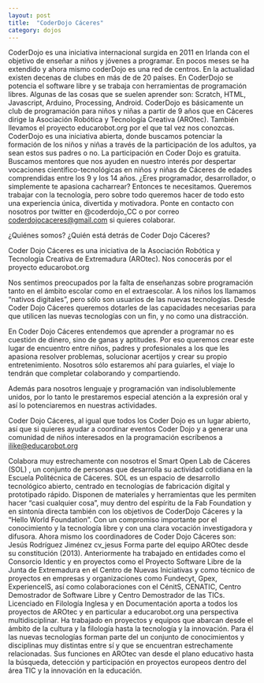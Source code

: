```yaml
---
layout: post
title:  "CoderDojo Cáceres"
category: dojos
---
```

CoderDojo es una iniciativa internacional surgida en 2011 en Irlanda con el objetivo de enseñar a niños y jóvenes a programar. 
En pocos meses se ha extendido y ahora mismo coderDojo es una red de centros. En la actualidad existen decenas de clubes en más de de 20 países. 
En CoderDojo se potencia el software libre y se trabaja con herramientas de programación libres. Algunas de las cosas que se suelen aprender son: Scratch, HTML, Javascript, Arduino, Processing, Android. 
CoderDojo es básicamente un club de programación para niños y niñas a partir de 9 años que en Cáceres dirige la Asociación Robótica y Tecnología Creativa (AROtec). 
También llevamos el proyecto educarobot.org por el que tal vez nos conozcas. 
CoderDojo es una iniciativa abierta, donde buscamos potenciar la formación de los niños y niñas a través de la participación de los adultos, ya sean estos sus padres o no. 
La participación en Coder Dojo es gratuita. 
Buscamos mentores que nos ayuden en nuestro interés por despertar vocaciones científico-tecnológicas en niños y niñas de Cáceres de edades comprendidas entre los 9 y los 14 años. 
¿Eres programador, desarrollador, o simplemente te apasiona cacharrear? Entonces te necesitamos. Queremos trabajar con la tecnología, pero sobre todo queremos hacer de todo esto una experiencia única, divertida y motivadora. 
Ponte en contacto con nosotros por twitter en @coderdojo_CC o por correo coderdojocaceres@gmail.com si quieres colaborar.

¿Quiénes somos?
¿Quién está detrás de Coder Dojo Cáceres?

Coder Dojo Cáceres es una iniciativa de la Asociación Robótica y Tecnología Creativa de Extremadura (AROtec). Nos conocerás por el proyecto educarobot.org

Nos sentimos preocupados por la falta de enseñanzas sobre programación tanto en el ámbito escolar como en el extraescolar. A los niños los llamamos “nativos digitales”, pero sólo son usuarios de las nuevas tecnologías. Desde Coder Dojo Cáceres queremos dotarles de las capacidades necesarias para que utilicen las nuevas tecnologías con un fin, y no como una distracción.

En Coder Dojo Cáceres entendemos que aprender a programar no es cuestión de dinero, sino de ganas y aptitudes. Por eso queremos crear este lugar de encuentro entre niños, padres y profesionales a los que les apasiona resolver problemas, solucionar acertijos y crear su propio entretenimiento. Nosotros sólo estaremos ahí para guiarles, el viaje lo tendrán que completar colaborando y compartiendo.

Además para nosotros lenguaje y programación van indisolublemente unidos, por lo tanto le prestaremos especial atención a la expresión oral y así lo potenciaremos en nuestras actividades.

Coder Dojo Cáceres, al igual que todos los Coder Dojo es un lugar abierto, así que si quieres ayudar a coordinar eventos Coder Dojo y a generar una comunidad de niños interesados en la programación escríbenos a ilike@educarobot.org

Colabora muy estrechamente con nosotros el Smart Open Lab de Cáceres (SOL) , un conjunto de personas que desarrolla su actividad cotidiana en la Escuela Politécnica de Cáceres.
SOL es un espacio de desarrollo tecnológico abierto, centrado en tecnologías de fabricación digital y prototipado rápido. Disponen de materiales y herramientas que les permiten hacer “casi cualquier cosa”, muy dentro del espíritu de la Fab Foundation y en sintonía directa también con los objetivos de CoderDojo Cáceres y la “Hello World Foundation”.
Con un compromiso importante por el conocimiento y la tecnología libre y con una clara vocación investigadora y difusora.
Ahora mismo los coordinadores de Coder Dojo Cáceres son:
Jesús Rodríguez Jiménez cv_jesus
Forma parte del equipo AROtec desde su constitución (2013). Anteriormente ha trabajado en entidades como el Consorcio Identic y en proyectos como el Proyecto Software Libre de la Junta de Extremadura en el Centro de Nuevas Iniciativas y como técnico de proyectos en empresas y organizaciones como Fundecyt, Gpex, ExperienceIS, así como colaboraciones con el CénitS, CENATIC, Centro Demostrador de Software Libre y Centro Demostrador de las TICs. Licenciado en Filología Inglesa y en Documentación aporta a todos los proyectos de AROtec y en particular a educarobot.org una perspectiva multidisciplinar.
Ha trabajado en proyectos y equipos que abarcan desde el ámbito de la cultura y la filología hasta la tecnología y la innovación. Para él las nuevas tecnologías forman parte del un conjunto de conocimientos y disciplinas muy distintas entre sí y que se encuentran estrechamente relacionadas. Sus funciones en AROtec van desde el plano educativo hasta la búsqueda, detección y participación en proyectos europeos dentro del área TIC y la innovación en la educación.
